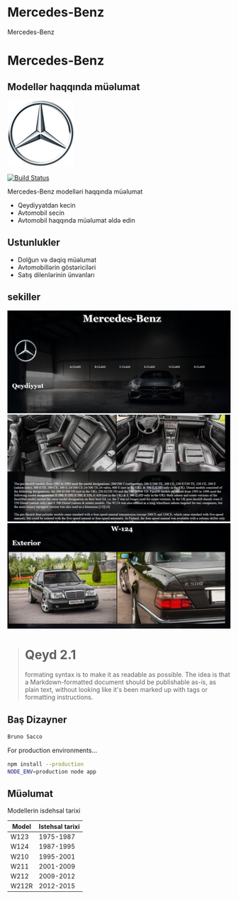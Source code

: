 # Mercedes-Benz
Mercedes-Benz
# Mercedes-Benz
## Modellər haqqında müəlumat

[![N|Solid](./presentation/logo2.png)](https://nodesource.com/products/nsolid)

[![Build Status](https://travis-ci.org/joemccann/dillinger.svg?branch=master)](https://travis-ci.org/joemccann/dillinger)

Mercedes-Benz modelləri haqqında müəlumat

- Qeydiyyatdan kecin
- Avtomobil secin
- Avtomobil haqqında müəlumat əldə edin

## Ustunlukler

- Dolğun və dəqiq müəlumat
- Avtomobillərin göstəriciləri
- Satış dilerılərinin ünvanları

## sekiller
![burda home sehifesi var idi](./presentation/car.PNG)
![burda home sehifesi var idi](./presentation/car1.PNG)
![burda home sehifesi var idi](./presentation/car2.PNG)


> # Qeyd 2.1 
> formating syntax is to make it as readable
> as possible. The idea is that a
> Markdown-formatted document should be
> publishable as-is, as plain text, without
> looking like it's been marked up with tags
> or formatting instructions.





## Baş Dizayner



```sh
Bruno Sacco
```
For production environments...

```sh
npm install --production
NODE_ENV=production node app
```

## Müəlumat

Modellerin isdehsal tarixi

| Model | Istehsal tarixi |
| ------ | ------ |
| W123  | 1975-1987 |
| W124  | 1987-1995 |
| W210  | 1995-2001 |
| W211  | 2001-2009 |
| W212  | 2009-2012 |
| W212R | 2012-2015 |


